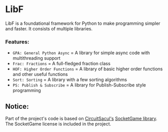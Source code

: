 # LibF

LibF is a foundational framework for Python to make programming simpler and faster. It consists of multiple libraries.

### Features:
 - `GPA: General Python Async` = A library for simple async code with multithreading support
 - `Frac: Fractions` = A full-fledged fraction class
 - `HOF: Higher Order Functions` = A library of basic higher order functions and other useful functions
 - `Sort: Sorting` = A library with a few sorting algorithms
 - `PS: Publish & Subscribe` = A library for Publish-Subscribe style programming


## Notice:  
Part of the project's code is based on [CircuitSacul's](https://github.com/CircuitSacul) [SocketGame library](https://github.com/CircuitSacul/SocketGame).
The SocketGame license is included in the project.
